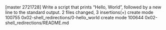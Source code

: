 [master 2721728]  Write a script that prints “Hello, World”, followed by a new line to the standard output.
 2 files changed, 3 insertions(+)
 create mode 100755 0x02-shell_redirections/0-hello_world
 create mode 100644 0x02-shell_redirections/README.md
